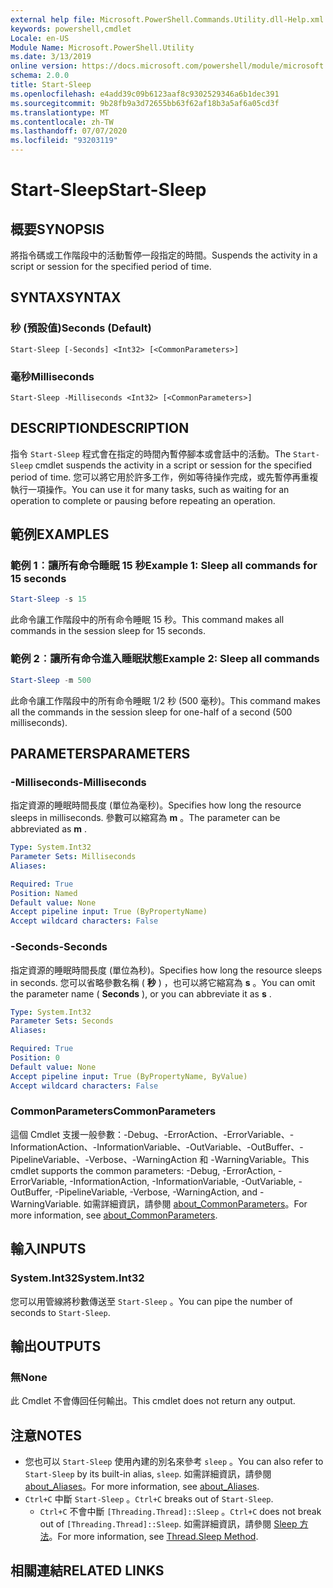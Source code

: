 ```yaml
---
external help file: Microsoft.PowerShell.Commands.Utility.dll-Help.xml
keywords: powershell,cmdlet
Locale: en-US
Module Name: Microsoft.PowerShell.Utility
ms.date: 3/13/2019
online version: https://docs.microsoft.com/powershell/module/microsoft.powershell.utility/start-sleep?view=powershell-5.1&WT.mc_id=ps-gethelp
schema: 2.0.0
title: Start-Sleep
ms.openlocfilehash: e4add39c09b6123aaf8c9302529346a6b1dec391
ms.sourcegitcommit: 9b28fb9a3d72655bb63f62af18b3a5af6a05cd3f
ms.translationtype: MT
ms.contentlocale: zh-TW
ms.lasthandoff: 07/07/2020
ms.locfileid: "93203119"
---
```

# <span data-ttu-id="682cd-103">Start-Sleep</span><span class="sxs-lookup"><span data-stu-id="682cd-103">Start-Sleep</span></span>

## <span data-ttu-id="682cd-104">概要</span><span class="sxs-lookup"><span data-stu-id="682cd-104">SYNOPSIS</span></span>
<span data-ttu-id="682cd-105">將指令碼或工作階段中的活動暫停一段指定的時間。</span><span class="sxs-lookup"><span data-stu-id="682cd-105">Suspends the activity in a script or session for the specified period of time.</span></span>

## <span data-ttu-id="682cd-106">SYNTAX</span><span class="sxs-lookup"><span data-stu-id="682cd-106">SYNTAX</span></span>

### <span data-ttu-id="682cd-107">秒 (預設值)</span><span class="sxs-lookup"><span data-stu-id="682cd-107">Seconds (Default)</span></span>

```
Start-Sleep [-Seconds] <Int32> [<CommonParameters>]
```

### <span data-ttu-id="682cd-108">毫秒</span><span class="sxs-lookup"><span data-stu-id="682cd-108">Milliseconds</span></span>

```
Start-Sleep -Milliseconds <Int32> [<CommonParameters>]
```

## <span data-ttu-id="682cd-109">DESCRIPTION</span><span class="sxs-lookup"><span data-stu-id="682cd-109">DESCRIPTION</span></span>

<span data-ttu-id="682cd-110">指令 `Start-Sleep` 程式會在指定的時間內暫停腳本或會話中的活動。</span><span class="sxs-lookup"><span data-stu-id="682cd-110">The `Start-Sleep` cmdlet suspends the activity in a script or session for the specified period of time.</span></span>
<span data-ttu-id="682cd-111">您可以將它用於許多工作，例如等待操作完成，或先暫停再重複執行一項操作。</span><span class="sxs-lookup"><span data-stu-id="682cd-111">You can use it for many tasks, such as waiting for an operation to complete or pausing before repeating an operation.</span></span>

## <span data-ttu-id="682cd-112">範例</span><span class="sxs-lookup"><span data-stu-id="682cd-112">EXAMPLES</span></span>

### <span data-ttu-id="682cd-113">範例 1︰讓所有命令睡眠 15 秒</span><span class="sxs-lookup"><span data-stu-id="682cd-113">Example 1: Sleep all commands for 15 seconds</span></span>

```powershell
Start-Sleep -s 15
```

<span data-ttu-id="682cd-114">此命令讓工作階段中的所有命令睡眠 15 秒。</span><span class="sxs-lookup"><span data-stu-id="682cd-114">This command makes all commands in the session sleep for 15 seconds.</span></span>

### <span data-ttu-id="682cd-115">範例 2︰讓所有命令進入睡眠狀態</span><span class="sxs-lookup"><span data-stu-id="682cd-115">Example 2: Sleep all commands</span></span>

```powershell
Start-Sleep -m 500
```

<span data-ttu-id="682cd-116">此命令讓工作階段中的所有命令睡眠 1/2 秒 (500 毫秒)。</span><span class="sxs-lookup"><span data-stu-id="682cd-116">This command makes all the commands in the session sleep for one-half of a second (500 milliseconds).</span></span>

## <span data-ttu-id="682cd-117">PARAMETERS</span><span class="sxs-lookup"><span data-stu-id="682cd-117">PARAMETERS</span></span>

### <span data-ttu-id="682cd-118">-Milliseconds</span><span class="sxs-lookup"><span data-stu-id="682cd-118">-Milliseconds</span></span>

<span data-ttu-id="682cd-119">指定資源的睡眠時間長度 (單位為毫秒)。</span><span class="sxs-lookup"><span data-stu-id="682cd-119">Specifies how long the resource sleeps in milliseconds.</span></span>
<span data-ttu-id="682cd-120">參數可以縮寫為 **m** 。</span><span class="sxs-lookup"><span data-stu-id="682cd-120">The parameter can be abbreviated as **m** .</span></span>

```yaml
Type: System.Int32
Parameter Sets: Milliseconds
Aliases:

Required: True
Position: Named
Default value: None
Accept pipeline input: True (ByPropertyName)
Accept wildcard characters: False
```

### <span data-ttu-id="682cd-121">-Seconds</span><span class="sxs-lookup"><span data-stu-id="682cd-121">-Seconds</span></span>

<span data-ttu-id="682cd-122">指定資源的睡眠時間長度 (單位為秒)。</span><span class="sxs-lookup"><span data-stu-id="682cd-122">Specifies how long the resource sleeps in seconds.</span></span>
<span data-ttu-id="682cd-123">您可以省略參數名稱 ( **秒** ) ，也可以將它縮寫為 **s** 。</span><span class="sxs-lookup"><span data-stu-id="682cd-123">You can omit the parameter name ( **Seconds** ), or you can abbreviate it as **s** .</span></span>

```yaml
Type: System.Int32
Parameter Sets: Seconds
Aliases:

Required: True
Position: 0
Default value: None
Accept pipeline input: True (ByPropertyName, ByValue)
Accept wildcard characters: False
```

### <span data-ttu-id="682cd-124">CommonParameters</span><span class="sxs-lookup"><span data-stu-id="682cd-124">CommonParameters</span></span>

<span data-ttu-id="682cd-125">這個 Cmdlet 支援一般參數：-Debug、-ErrorAction、-ErrorVariable、-InformationAction、-InformationVariable、-OutVariable、-OutBuffer、-PipelineVariable、-Verbose、-WarningAction 和 -WarningVariable。</span><span class="sxs-lookup"><span data-stu-id="682cd-125">This cmdlet supports the common parameters: -Debug, -ErrorAction, -ErrorVariable, -InformationAction, -InformationVariable, -OutVariable, -OutBuffer, -PipelineVariable, -Verbose, -WarningAction, and -WarningVariable.</span></span> <span data-ttu-id="682cd-126">如需詳細資訊，請參閱 [about_CommonParameters](../Microsoft.PowerShell.Core/About/about_CommonParameters.md)。</span><span class="sxs-lookup"><span data-stu-id="682cd-126">For more information, see [about_CommonParameters](../Microsoft.PowerShell.Core/About/about_CommonParameters.md).</span></span>

## <span data-ttu-id="682cd-127">輸入</span><span class="sxs-lookup"><span data-stu-id="682cd-127">INPUTS</span></span>

### <span data-ttu-id="682cd-128">System.Int32</span><span class="sxs-lookup"><span data-stu-id="682cd-128">System.Int32</span></span>

<span data-ttu-id="682cd-129">您可以用管線將秒數傳送至 `Start-Sleep` 。</span><span class="sxs-lookup"><span data-stu-id="682cd-129">You can pipe the number of seconds to `Start-Sleep`.</span></span>

## <span data-ttu-id="682cd-130">輸出</span><span class="sxs-lookup"><span data-stu-id="682cd-130">OUTPUTS</span></span>

### <span data-ttu-id="682cd-131">無</span><span class="sxs-lookup"><span data-stu-id="682cd-131">None</span></span>

<span data-ttu-id="682cd-132">此 Cmdlet 不會傳回任何輸出。</span><span class="sxs-lookup"><span data-stu-id="682cd-132">This cmdlet does not return any output.</span></span>

## <span data-ttu-id="682cd-133">注意</span><span class="sxs-lookup"><span data-stu-id="682cd-133">NOTES</span></span>

- <span data-ttu-id="682cd-134">您也可以 `Start-Sleep` 使用內建的別名來參考 `sleep` 。</span><span class="sxs-lookup"><span data-stu-id="682cd-134">You can also refer to `Start-Sleep` by its built-in alias, `sleep`.</span></span> <span data-ttu-id="682cd-135">如需詳細資訊，請參閱 [about_Aliases](../Microsoft.PowerShell.Core/About/about_Aliases.md)。</span><span class="sxs-lookup"><span data-stu-id="682cd-135">For more information, see [about_Aliases](../Microsoft.PowerShell.Core/About/about_Aliases.md).</span></span>
- <span data-ttu-id="682cd-136">`Ctrl+C` 中斷 `Start-Sleep` 。</span><span class="sxs-lookup"><span data-stu-id="682cd-136">`Ctrl+C` breaks out of `Start-Sleep`.</span></span>
  - <span data-ttu-id="682cd-137">`Ctrl+C` 不會中斷 `[Threading.Thread]::Sleep` 。</span><span class="sxs-lookup"><span data-stu-id="682cd-137">`Ctrl+C` does not break out of `[Threading.Thread]::Sleep`.</span></span> <span data-ttu-id="682cd-138">如需詳細資訊，請參閱 [Sleep 方法](/dotnet/api/system.threading.thread.sleep)。</span><span class="sxs-lookup"><span data-stu-id="682cd-138">For more information, see [Thread.Sleep Method](/dotnet/api/system.threading.thread.sleep).</span></span>

## <span data-ttu-id="682cd-139">相關連結</span><span class="sxs-lookup"><span data-stu-id="682cd-139">RELATED LINKS</span></span>
